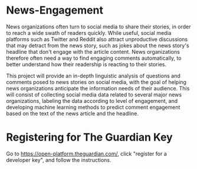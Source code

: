 # News-Engagement
News organizations often turn to social media to share their stories, in order to reach a wide swath of readers quickly. While useful, social media platforms such as Twitter and Reddit also attract unproductive discussions that may detract from the news story, such as jokes about the news story's headline that don't engage with the article content. News organizations therefore often need a way to find engaging comments automatically, to better understand how their readership is reacting to their stories.

This project will provide an in-depth linguistic analysis of questions and comments posed to news stories on social media, with the goal of helping news organizations anticipate the information needs of their audience. This will consist of collecting social media data related to several major news organizations, labeling the data according to level of engagement, and developing machine learning methods to predict comment engagement based on the text of the news article and the headline.

# Registering for The Guardian Key
Go to https://open-platform.theguardian.com/, click "register for a developer key", and follow the instructions. 
